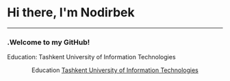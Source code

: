 <h1>Hi there, I'm Nodirbek</h1>

<hr>

<h3>.Welcome to my GitHub!</h3>

<p>Education: Tashkent University of Information Technologies</p>

<div align="center">

<p> Education
<a href="https://tuit.uz/">
Tashkent University of Information Technologies
</a>
</p>
</div>




